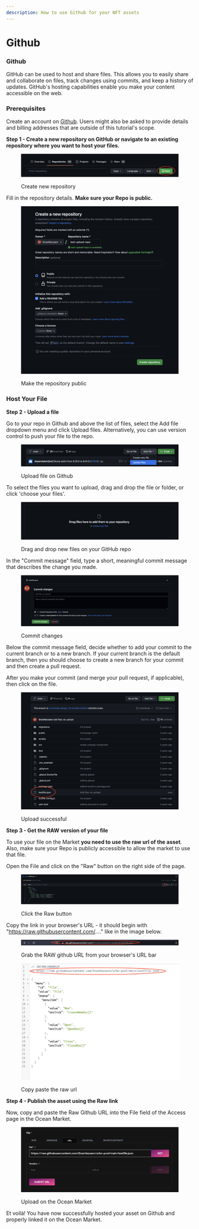 ```yaml
---
description: How to use Github for your NFT assets
---
```


# Github

### **Github**

GitHub can be used to host and share files. This allows you to easily share and collaborate on files, track changes using commits, and keep a history of updates. GitHub's hosting capabilities enable you make your content accessible on the web.

### **Prerequisites**

Create an account on [Github](https://github.com/). Users might also be asked to provide details and billing addresses that are outside of this tutorial's scope.

**Step 1 - Create a new repository on GitHub or navigate to an existing repository where you want to host your files.**

<figure><img src="../../.gitbook/assets/Screenshot 2023-06-16 at 07.58.20.png" alt=""><figcaption><p>Create new repository</p></figcaption></figure>

Fill in the repository details. **Make sure your Repo is public.**

<figure><img src="../../.gitbook/assets/Screenshot 2023-06-16 at 07.59.38.png" alt=""><figcaption><p>Make the repository public</p></figcaption></figure>

### Host Your File

**Step 2 - Upload a file**

Go to your repo in Github and above the list of files, select the Add file dropdown menu and click Upload files. Alternatively, you can use version control to push your file to the repo.

<figure><img src="../../.gitbook/assets/Screenshot 2023-06-16 at 07.50.27.png" alt=""><figcaption><p>Upload file on Github</p></figcaption></figure>

To select the files you want to upload, drag and drop the file or folder, or click 'choose your files'.

<figure><img src="../../.gitbook/assets/Screenshot 2023-06-16 at 07.51.14.png" alt=""><figcaption><p>Drag and drop new files on your GitHub repo</p></figcaption></figure>

In the "Commit message" field, type a short, meaningful commit message that describes the change you made.

<figure><img src="../../.gitbook/assets/Screenshot 2023-06-16 at 07.54.29.png" alt=""><figcaption><p>Commit changes</p></figcaption></figure>

Below the commit message field, decide whether to add your commit to the current branch or to a new branch. If your current branch is the default branch, then you should choose to create a new branch for your commit and then create a pull request.

After you make your commit (and merge your pull request, if applicable), then click on the file.

<figure><img src="../../.gitbook/assets/Screenshot 2023-06-16 at 07.56.01.png" alt=""><figcaption><p>Upload successful</p></figcaption></figure>

**Step 3 - Get the RAW version of your file**

To use your file on the Market **you need to use the raw url of the asset**. Also, make sure your Repo is publicly accessible to allow the market to use that file.&#x20;

Open the File and click on the "Raw" button on the right side of the page.

<figure><img src="../../.gitbook/assets/Screenshot 2023-06-16 at 08.02.25.png" alt=""><figcaption><p>Click the Raw button</p></figcaption></figure>

Copy the link in your browser's URL - it should begin with "https://raw.githubusercontent.com/...." like in the image below.

<figure><img src="../../.gitbook/assets/Raw-URL.png" alt=""><figcaption><p>Grab the RAW github URL from your browser's URL bar</p></figcaption></figure>

<figure><img src="../../.gitbook/assets/Screenshot 2023-06-16 at 08.05.41.png" alt=""><figcaption><p>Copy paste the raw url</p></figcaption></figure>

**Step 4 - Publish the asset using the Raw link**

Now, copy and paste the Raw Github URL into the File field of the Access page in the Ocean Market.

<figure><img src="../../.gitbook/assets/Screenshot 2023-06-16 at 08.08.12.png" alt=""><figcaption><p>Upload on the Ocean Market</p></figcaption></figure>

Et voilà! You have now successfully hosted your asset on Github and properly linked it on the Ocean Market.

